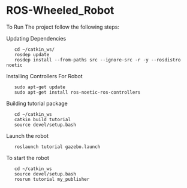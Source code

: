 # ROS-Wheeled_Robot

To Run The project follow the following steps:

Updating Dependencies

       cd ~/catkin_ws/
       rosdep update
       rosdep install --from-paths src --ignore-src -r -y --rosdistro noetic

Installing Controllers For Robot

       sudo apt-get update
       sudo apt-get install ros-noetic-ros-controllers

Building tutorial package

       cd ~/catkin_ws
       catkin build tutorial
       source devel/setup.bash

Launch the robot

       roslaunch tutorial gazebo.launch

To start the robot

       cd ~/catkin_ws
       source devel/setup.bash
       rosrun tutorial my_publisher
